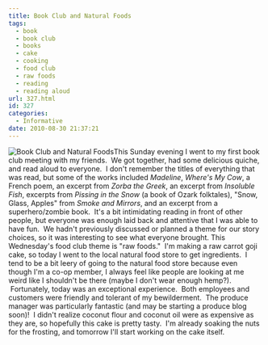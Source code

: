 ```yaml
---
title: Book Club and Natural Foods
tags:
  - book
  - book club
  - books
  - cake
  - cooking
  - food club
  - raw foods
  - reading
  - reading aloud
url: 327.html
id: 327
categories:
  - Informative
date: 2010-08-30 21:37:21
---
```


![](http://flexapic.com/g.ashx?id=4618 "Book Club and Natural Foods")This Sunday evening I went to my first book club meeting with my friends.  We got together, had some delicious quiche, and read aloud to everyone.  I don't remember the titles of everything that was read, but some of the works included _Madeline_, _Where's My Cow_, a French poem, an excerpt from _Zorba the Greek_, an excerpt from _Insoluble Fish_, excerpts from _Pissing in the Snow_ (a book of Ozark folktales), "Snow, Glass, Apples" from _Smoke and Mirrors_, and an excerpt from a superhero/zombie book.  It's a bit intimidating reading in front of other people, but everyone was enough laid back and attentive that I was able to have fun.  We hadn't previously discussed or planned a theme for our story choices, so it was interesting to see what everyone brought. This Wednesday's food club theme is "raw foods."  I'm making a raw carrot goji cake, so today I went to the local natural food store to get ingredients.  I tend to be a bit leery of going to the natural food store because even though I'm a co-op member, I always feel like people are looking at me weird like I shouldn't be there (maybe I don't wear enough hemp?).  Fortunately, today was an exceptional experience.  Both employees and customers were friendly and tolerant of my bewilderment.  The produce manager was particularly fantastic (and may be starting a produce blog soon)!  I didn't realize coconut flour and coconut oil were as expensive as they are, so hopefully this cake is pretty tasty.  I'm already soaking the nuts for the frosting, and tomorrow I'll start working on the cake itself.